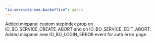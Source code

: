 ```yaml
---
"io-services-cms-backoffice": patch
---
```


Added mixpanel custom stepIndex prop on IO_BO_SERVICE_CREATE_ABORT and on IO_BO_SERVICE_EDIT_ABORT.
Added mixpanel new IO_BO_LOGIN_ERROR event for auth error page
